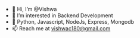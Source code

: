 - 👋 Hi, I’m @Vishwa
- 👀 I’m interested in Backend Development
- 🌱 Python, Javascript, NodeJs, Express, Mongodb
- 📫 Reach me at vishwac180@gmail.com

<!---
Vishwa369/Vishwa369 is a ✨ special ✨ repository because its `README.md` (this file) appears on your GitHub profile.
You can click the Preview link to take a look at your changes.
--->
